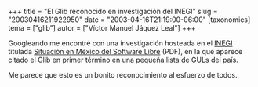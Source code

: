+++
title = "El Glib reconocido en investigación del INEGI"
slug = "20030416211922950"
date = "2003-04-16T21:19:00-06:00"
[taxonomies]
tema = ["glib"]
autor = ["Víctor Manuel Jáquez Leal"]
+++

Googleando me encontré con una investigación hosteada en el
[INEGI](http://www.inegi.gob.mx) titulada [Situación en México del
Software
Libre](http://www.inegi.gob.mx/informatica/espanol/softlibre/SoftwareLibre.pdf)
(PDF), en la que aparece citado el Glib en primer término en una pequeña
lista de GULs del país.

Me parece que esto es un bonito reconocimiento al esfuerzo de todos.
